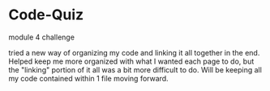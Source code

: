 # Code-Quiz
module 4 challenge

tried a new way of organizing my code and linking it all together in the end. Helped keep me more organized with what I wanted
each page to do, but the "linking" portion of it all was a bit more difficult to do. Will be keeping all my code contained
within 1 file moving forward.
